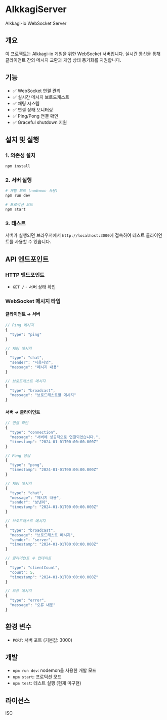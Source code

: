 # AlkkagiServer
Alkkagi-io WebSocket Server

## 개요
이 프로젝트는 Alkkagi-io 게임을 위한 WebSocket 서버입니다. 실시간 통신을 통해 클라이언트 간의 메시지 교환과 게임 상태 동기화를 지원합니다.

## 기능
- ✅ WebSocket 연결 관리
- ✅ 실시간 메시지 브로드캐스트
- ✅ 채팅 시스템
- ✅ 연결 상태 모니터링
- ✅ Ping/Pong 연결 확인
- ✅ Graceful shutdown 지원

## 설치 및 실행

### 1. 의존성 설치
```bash
npm install
```

### 2. 서버 실행
```bash
# 개발 모드 (nodemon 사용)
npm run dev

# 프로덕션 모드
npm start
```

### 3. 테스트
서버가 실행되면 브라우저에서 `http://localhost:3000`에 접속하여 테스트 클라이언트를 사용할 수 있습니다.

## API 엔드포인트

### HTTP 엔드포인트
- `GET /` - 서버 상태 확인

### WebSocket 메시지 타입

#### 클라이언트 → 서버
```javascript
// Ping 메시지
{
  "type": "ping"
}

// 채팅 메시지
{
  "type": "chat",
  "sender": "사용자명",
  "message": "메시지 내용"
}

// 브로드캐스트 메시지
{
  "type": "broadcast",
  "message": "브로드캐스트할 메시지"
}
```

#### 서버 → 클라이언트
```javascript
// 연결 확인
{
  "type": "connection",
  "message": "서버에 성공적으로 연결되었습니다.",
  "timestamp": "2024-01-01T00:00:00.000Z"
}

// Pong 응답
{
  "type": "pong",
  "timestamp": "2024-01-01T00:00:00.000Z"
}

// 채팅 메시지
{
  "type": "chat",
  "message": "메시지 내용",
  "sender": "보낸이",
  "timestamp": "2024-01-01T00:00:00.000Z"
}

// 브로드캐스트 메시지
{
  "type": "broadcast",
  "message": "브로드캐스트 메시지",
  "sender": "server",
  "timestamp": "2024-01-01T00:00:00.000Z"
}

// 클라이언트 수 업데이트
{
  "type": "clientCount",
  "count": 5,
  "timestamp": "2024-01-01T00:00:00.000Z"
}

// 오류 메시지
{
  "type": "error",
  "message": "오류 내용"
}
```

## 환경 변수
- `PORT`: 서버 포트 (기본값: 3000)

## 개발
- `npm run dev`: nodemon을 사용한 개발 모드
- `npm start`: 프로덕션 모드
- `npm test`: 테스트 실행 (현재 미구현)

## 라이선스
ISC
